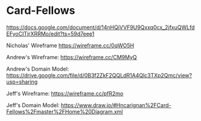 # Card-Fellows

https://docs.google.com/document/d/14nHQjVVF9U9Qxxq0cx_2jfxuQWLfdEFyoCITjrXRRMo/edit?ts=59d7eee1


Nicholas' Wireframe https://wireframe.cc/0qWO5H

Andrew's Wireframe: https://wireframe.cc/CM9MyQ

Andrew's Domain Model: https://drive.google.com/file/d/0B3f2ZkF2QQLdR1A4Qlc3TXp2Qmc/view?usp=sharing

Jeff's Wireframe: https://wireframe.cc/pfR2mo

Jeff's Domain Model: https://www.draw.io/#Hncarignan%2FCard-Fellows%2Fmaster%2FHome%20Diagram.xml
